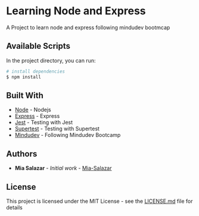 # Learning Node and Express
 A Project to learn node and express following mindudev bootmcap

## Available Scripts

In the project directory, you can run:

``` bash
# install dependencies
$ npm install
```

## Built With

* [Node](https://nodejs.org/es/) - Nodejs
* [Express](https://expressjs.com/es/) - Express
* [Jest](https://jestjs.io/es-ES/) - Testing with Jest
* [Supertest](https://github.com/visionmedia/supertest) - Testing with Supertest
* [Mindudev](https://midu.dev/) - Following Mindudev Bootcamp


## Authors

* **Mia Salazar** - *Initial work* - [Mia-Salazar](https://github.com/Mia-Salazar)

## License

This project is licensed under the MIT License - see the [LICENSE.md](LICENSE.md) file for details

